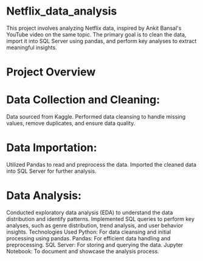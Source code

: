 # Netflix_data_analysis
This project involves analyzing Netflix data, inspired by Ankit Bansal's YouTube video on the same topic. The primary goal is to clean the data, import it into SQL Server using pandas, and perform key analyses to extract meaningful insights. 

# Project Overview
# Data Collection and Cleaning:

Data sourced from Kaggle.
Performed data cleansing to handle missing values, remove duplicates, and ensure data quality.

# Data Importation:

Utilized Pandas to read and preprocess the data.
Imported the cleaned data into SQL Server for further analysis.

# Data Analysis:

Conducted exploratory data analysis (EDA) to understand the data distribution and identify patterns.
Implemented SQL queries to perform key analyses, such as genre distribution, trend analysis, and user behavior insights.
Technologies Used
Python: For data cleansing and initial processing using pandas.
Pandas: For efficient data handling and preprocessing.
SQL Server: For storing and querying the data.
Jupyter Notebook: To document and showcase the analysis process.
